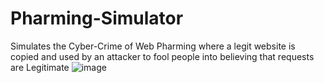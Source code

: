 # Pharming-Simulator
Simulates the Cyber-Crime of Web Pharming where a legit website is copied and used by an attacker to fool people into believing that requests are Legitimate
![image](https://github.com/Sahil2315/Pharming-Simulator/assets/97694039/77296009-4ca9-4d5a-8158-586ddc7548ad)
